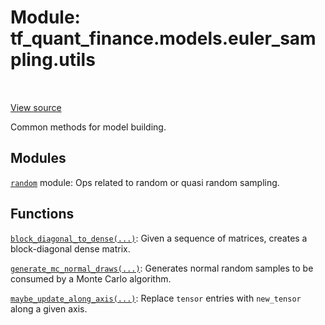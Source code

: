 <div itemscope itemtype="http://developers.google.com/ReferenceObject">
<meta itemprop="name" content="tf_quant_finance.models.euler_sampling.utils" />
<meta itemprop="path" content="Stable" />
</div>

# Module: tf_quant_finance.models.euler_sampling.utils

<!-- Insert buttons and diff -->

<table class="tfo-notebook-buttons tfo-api" align="left">
</table>

<a target="_blank" href="https://github.com/google/tf-quant-finance/blob/master/tf_quant_finance/models/utils.py">View source</a>



Common methods for model building.



## Modules

[`random`](../../../tf_quant_finance/math/random.md) module: Ops related to random or quasi random sampling.

## Functions

[`block_diagonal_to_dense(...)`](../../../tf_quant_finance/models/euler_sampling/utils/block_diagonal_to_dense.md): Given a sequence of matrices, creates a block-diagonal dense matrix.

[`generate_mc_normal_draws(...)`](../../../tf_quant_finance/models/euler_sampling/utils/generate_mc_normal_draws.md): Generates normal random samples to be consumed by a Monte Carlo algorithm.

[`maybe_update_along_axis(...)`](../../../tf_quant_finance/models/euler_sampling/utils/maybe_update_along_axis.md): Replace `tensor` entries with `new_tensor` along a given axis.

